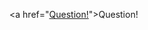 <a href="<a href="https://quera.ir/problemset/contest/8901/%D8%B3%D8%A4%D8%A7%D9%84-%D9%84%DB%8C%D9%88%D8%A7%D9%86-%D8%A8%D8%A7%D8%B2%DB%8C">Question!</a>">Question!</a>